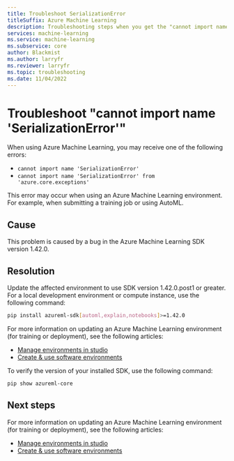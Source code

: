 ```yaml
---
title: Troubleshoot SerializationError
titleSuffix: Azure Machine Learning
description: Troubleshooting steps when you get the "cannot import name 'SerializationError'" message.
services: machine-learning
ms.service: machine-learning
ms.subservice: core
author: Blackmist
ms.author: larryfr
ms.reviewer: larryfr
ms.topic: troubleshooting 
ms.date: 11/04/2022
---
```



# Troubleshoot "cannot import name 'SerializationError'"

When using Azure Machine Learning, you may receive one of the following errors:

* `cannot import name 'SerializationError'`
* `cannot import name 'SerializationError' from 'azure.core.exceptions'`

This error may occur when using an Azure Machine Learning environment. For example, when submitting a training job or using AutoML.

## Cause

This problem is caused by a bug in the Azure Machine Learning SDK version 1.42.0.

## Resolution

Update the affected environment to use SDK version 1.42.0.post1 or greater. For a local development environment or compute instance, use the following command:

```bash
pip install azureml-sdk[automl,explain,notebooks]>=1.42.0
```

For more information on updating an Azure Machine Learning environment (for training or deployment), see the following articles:

* [Manage environments in studio](../how-to-manage-environments-in-studio.md#rebuild-an-environment)
* [Create & use software environments](how-to-use-environments.md)

To verify the version of your installed SDK, use the following command:

```bash
pip show azureml-core
```

## Next steps

For more information on updating an Azure Machine Learning environment (for training or deployment), see the following articles:

* [Manage environments in studio](../how-to-manage-environments-in-studio.md#rebuild-an-environment)
* [Create & use software environments](how-to-use-environments.md)